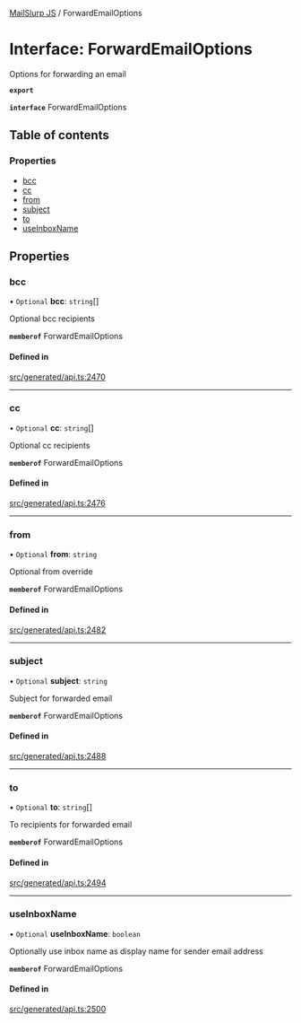 [MailSlurp JS](../README.md) / ForwardEmailOptions

# Interface: ForwardEmailOptions

Options for forwarding an email

**`export`**

**`interface`** ForwardEmailOptions

## Table of contents

### Properties

- [bcc](ForwardEmailOptions.md#bcc)
- [cc](ForwardEmailOptions.md#cc)
- [from](ForwardEmailOptions.md#from)
- [subject](ForwardEmailOptions.md#subject)
- [to](ForwardEmailOptions.md#to)
- [useInboxName](ForwardEmailOptions.md#useinboxname)

## Properties

### bcc

• `Optional` **bcc**: `string`[]

Optional bcc recipients

**`memberof`** ForwardEmailOptions

#### Defined in

[src/generated/api.ts:2470](https://github.com/mailslurp/mailslurp-client/blob/f0f645f/src/generated/api.ts#L2470)

___

### cc

• `Optional` **cc**: `string`[]

Optional cc recipients

**`memberof`** ForwardEmailOptions

#### Defined in

[src/generated/api.ts:2476](https://github.com/mailslurp/mailslurp-client/blob/f0f645f/src/generated/api.ts#L2476)

___

### from

• `Optional` **from**: `string`

Optional from override

**`memberof`** ForwardEmailOptions

#### Defined in

[src/generated/api.ts:2482](https://github.com/mailslurp/mailslurp-client/blob/f0f645f/src/generated/api.ts#L2482)

___

### subject

• `Optional` **subject**: `string`

Subject for forwarded email

**`memberof`** ForwardEmailOptions

#### Defined in

[src/generated/api.ts:2488](https://github.com/mailslurp/mailslurp-client/blob/f0f645f/src/generated/api.ts#L2488)

___

### to

• `Optional` **to**: `string`[]

To recipients for forwarded email

**`memberof`** ForwardEmailOptions

#### Defined in

[src/generated/api.ts:2494](https://github.com/mailslurp/mailslurp-client/blob/f0f645f/src/generated/api.ts#L2494)

___

### useInboxName

• `Optional` **useInboxName**: `boolean`

Optionally use inbox name as display name for sender email address

**`memberof`** ForwardEmailOptions

#### Defined in

[src/generated/api.ts:2500](https://github.com/mailslurp/mailslurp-client/blob/f0f645f/src/generated/api.ts#L2500)
